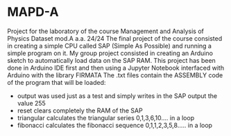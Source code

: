 # MAPD-A
Project for the laboratory of the course Management and Analysis of Physics Dataset mod.A a.a. 24/24
The final project of the course consisted in creating a simple CPU called SAP (Simple As Possible) 
and running a simple program on it. My group project consisted in creating an Arduino sketch 
to automatically load data on the SAP RAM. 
This project has been done in Arduino IDE first and then using a Jupyter Notebook interfaced with Arduino with the library FIRMATA
The .txt files contain the ASSEMBLY code of the program that will be loaded: 
- output was used just as a test and simply writes in the SAP output the value 255
- reset clears completely the RAM of the SAP
- triangular calculates the triangular series 0,1,3,6,10.... in a loop
- fibonacci calculates the fibonacci sequence 0,1,1,2,3,5,8..... in a loop
